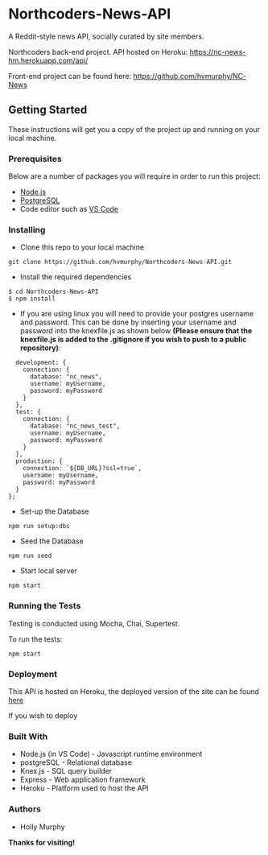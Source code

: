# Northcoders-News-API

A Reddit-style news API, socially curated by site members.

Northcoders back-end project. API hosted on Heroku: https://nc-news-hm.herokuapp.com/api/

Front-end project can be found here: https://github.com/hvmurphy/NC-News

## Getting Started
These instructions will get you a copy of the project up and running on your local machine.

### Prerequisites
Below are a number of packages you will require in order to run this project:

- [Node.js](https://nodejs.org/en/)
- [PostgreSQL](https://www.postgresql.org/)
- Code editor such as [VS Code](https://code.visualstudio.com/)

### Installing

- Clone this repo to your local machine 
```
git clone https://github.com/hvmurphy/Northcoders-News-API.git
```
- Install the required dependencies
``` 
$ cd Northcoders-News-API
$ npm install
```
- If you are using linux you will need to provide your postgres username and password.  This can be done by inserting  your username and password into the knexfile.js as shown below **(Please ensure that the knexfile.js is added to the .gitignore if you wish to push to a public repository)**:

```  const customConfig = {
  development: {
    connection: {
      database: "nc_news",
      username: myUsername,
      password: myPassword
    }
  },
  test: {
    connection: {
      database: "nc_news_test",
      username: myUsername,
      password: myPassword
    }
  },
  production: {
    connection: `${DB_URL}?ssl=true`,
    username: myUsername,
    password: myPassword
  }
};     
```

- Set-up the Database
```
npm run setup:dbs
```
- Seed the Database
```
npm run seed
```
- Start local server
```
npm start
```

### Running the Tests
Testing is conducted using Mocha, Chai, Supertest.

To run the tests:
```
npm start
```

### Deployment

This API is hosted on Heroku, the deployed version of the site can be found [here](https://nc-news-hm.herokuapp.com/api/)

If you wish to deploy 

### Built With
- Node.js (in VS Code) - Javascript runtime environment
- postgreSQL - Relational database
- Knex.js - SQL query builder
- Express - Web application framework
- Heroku - Platform used to host the API

### Authors
- Holly Murphy 

**Thanks for visiting!**

